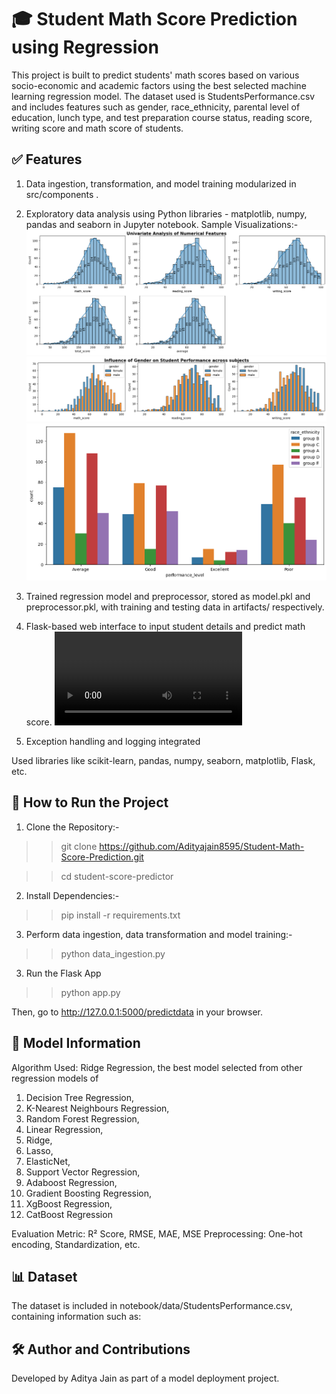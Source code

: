 # 🎓 Student Math Score Prediction using Regression

This project is built to predict students' math scores based on various socio-economic and academic factors using the best selected  machine learning regression model. The dataset used is StudentsPerformance.csv and includes features such as gender, race_ethnicity, parental level of education, lunch type, and test preparation course status, reading score, writing score and math score of students.

## ✅ Features

1. Data ingestion, transformation, and model training modularized in src/components .

2. Exploratory data analysis using Python libraries - matplotlib, numpy, pandas and seaborn in Jupyter notebook.
    Sample Visualizations:-
    ![Sample Visulization](visuals/image.png)
    ![Sample Visulization](visuals/image1.png)
    ![Sample Visulization](visuals/image2.png)

3. Trained regression model and preprocessor, stored as model.pkl and preprocessor.pkl, with training and testing data in artifacts/ respectively.

4. Flask-based web interface to input student details and predict math score.
    ![Flask app interface](visuals/Flask_app_interface_recording.mp4)

5. Exception handling and logging integrated

Used libraries like scikit-learn, pandas, numpy, seaborn, matplotlib, Flask, etc.

## 🚀 How to Run the Project

1. Clone the Repository:- 

>> git clone https://github.com/Adityajain8595/Student-Math-Score-Prediction.git

>> cd student-score-predictor

2. Install Dependencies:-

>> pip install -r requirements.txt

3. Perform data ingestion, data transformation and model training:-

>> python data_ingestion.py

3. Run the Flask App

>> python app.py

Then, go to http://127.0.0.1:5000/predictdata in your browser.

## 🧪 Model Information

Algorithm Used: Ridge Regression, the best model selected from other regression models of 

1. Decision Tree Regression,
2. K-Nearest Neighbours Regression,
3. Random Forest Regression,
4. Linear Regression,
5. Ridge,
6. Lasso,
7. ElasticNet,
7. Support Vector Regression, 
8. Adaboost Regression,
9. Gradient Boosting Regression,
10. XgBoost Regression,
11. CatBoost Regression


Evaluation Metric: R² Score, RMSE, MAE, MSE
Preprocessing: One-hot encoding, Standardization, etc.

## 📊 Dataset

The dataset is included in notebook/data/StudentsPerformance.csv, containing information such as:

## 🛠️ Author and Contributions

Developed by Aditya Jain as part of a model deployment project.